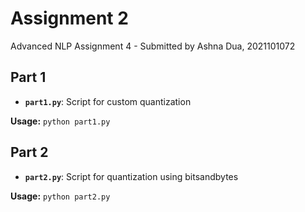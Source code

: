 # Assignment 2

Advanced NLP Assignment 4 - Submitted by Ashna Dua, 2021101072

## Part 1

- **`part1.py`**: Script for custom quantization

**Usage:** `python part1.py`

## Part 2

- **`part2.py`**: Script for quantization using bitsandbytes

**Usage:**
  `python part2.py`
